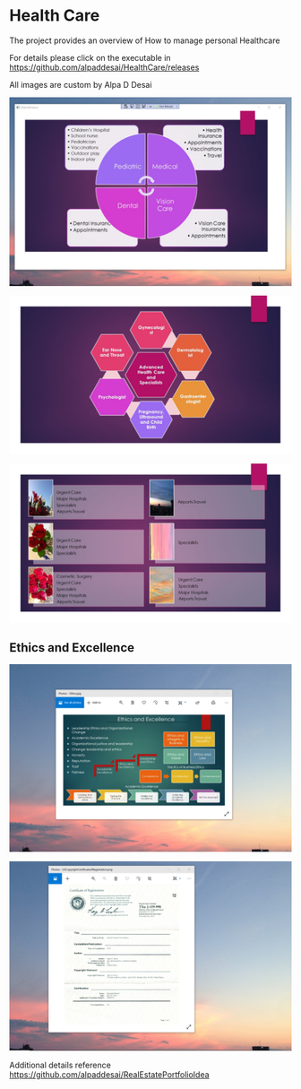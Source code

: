 # Health Care

The project provides an overview of How to manage personal Healthcare

For details please click on the executable in https://github.com/alpaddesai/HealthCare/releases

 All images are custom by Alpa D Desai

![image](Healthcare.png)

![image](AdvancedSpecializationsMD.jpg)

![image](Hospitals.jpg)

## Ethics and Excellence
![image](EthicsandExcellence.png)

![image](USCopyrightCertificate.png)

Additional details reference https://github.com/alpaddesai/RealEstatePortfolioIdea 
